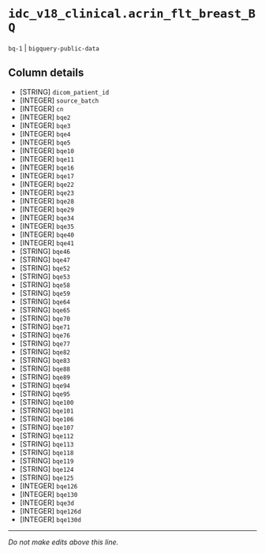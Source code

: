 # `idc_v18_clinical.acrin_flt_breast_BQ`
`bq-1` | `bigquery-public-data`

## Column details
* [STRING]    `dicom_patient_id`
* [INTEGER]   `source_batch`
* [INTEGER]   `cn`
* [INTEGER]   `bqe2`
* [INTEGER]   `bqe3`
* [INTEGER]   `bqe4`
* [INTEGER]   `bqe5`
* [INTEGER]   `bqe10`
* [INTEGER]   `bqe11`
* [INTEGER]   `bqe16`
* [INTEGER]   `bqe17`
* [INTEGER]   `bqe22`
* [INTEGER]   `bqe23`
* [INTEGER]   `bqe28`
* [INTEGER]   `bqe29`
* [INTEGER]   `bqe34`
* [INTEGER]   `bqe35`
* [INTEGER]   `bqe40`
* [INTEGER]   `bqe41`
* [STRING]    `bqe46`
* [STRING]    `bqe47`
* [STRING]    `bqe52`
* [STRING]    `bqe53`
* [STRING]    `bqe58`
* [STRING]    `bqe59`
* [STRING]    `bqe64`
* [STRING]    `bqe65`
* [STRING]    `bqe70`
* [STRING]    `bqe71`
* [STRING]    `bqe76`
* [STRING]    `bqe77`
* [STRING]    `bqe82`
* [STRING]    `bqe83`
* [STRING]    `bqe88`
* [STRING]    `bqe89`
* [STRING]    `bqe94`
* [STRING]    `bqe95`
* [STRING]    `bqe100`
* [STRING]    `bqe101`
* [STRING]    `bqe106`
* [STRING]    `bqe107`
* [STRING]    `bqe112`
* [STRING]    `bqe113`
* [STRING]    `bqe118`
* [STRING]    `bqe119`
* [STRING]    `bqe124`
* [STRING]    `bqe125`
* [INTEGER]   `bqe126`
* [INTEGER]   `bqe130`
* [INTEGER]   `bqe3d`
* [INTEGER]   `bqe126d`
* [INTEGER]   `bqe130d`

-------------------------------------------------------------------------------
*Do not make edits above this line.*
